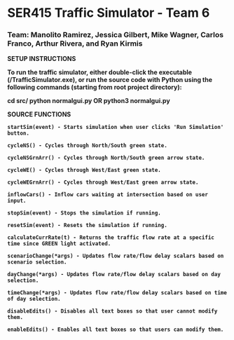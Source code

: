 # SER415 Traffic Simulator - Team 6

### Team: Manolito Ramirez, Jessica Gilbert, Mike Wagner, Carlos Franco, Arthur Rivera, and Ryan Kirmis

<b>SETUP INSTRUCTIONS<b>

To run the traffic simulator, either double-click the executable (/TrafficSimulator.exe), or run the source code with Python using the following commands (starting from root project directory):

cd src/
python normalgui.py OR python3 normalgui.py

<b>SOURCE FUNCTIONS<b>

    startSim(event) - Starts simulation when user clicks 'Run Simulation' button.

    cycleNS() - Cycles through North/South green state.
    
    cycleNSGrnArr() - Cycles through North/South green arrow state.

    cycleWE() - Cycles through West/East green state.
    
    cycleWEGrnArr() - Cycles through West/East green arrow state.
    
    inflowCars() - Inflow cars waiting at intersection based on user input.
    
    stopSim(event) - Stops the simulation if running.

    resetSim(event) - Resets the simulation if running.

    calculateCurrRate(t) - Returns the traffic flow rate at a specific time since GREEN light activated.
    
    scenarioChange(*args) - Updates flow rate/flow delay scalars based on scenario selection.
    
    dayChange(*args) - Updates flow rate/flow delay scalars based on day selection.
    
    timeChange(*args) - Updates flow rate/flow delay scalars based on time of day selection.
    
    disableEdits() - Disables all text boxes so that user cannot modify them.
    
    enableEdits() - Enables all text boxes so that users can modify them.
